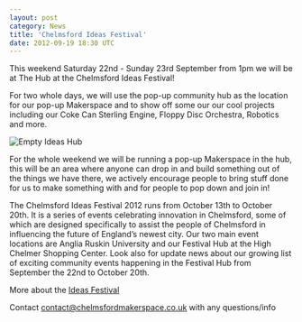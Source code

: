 ```yaml
---
layout: post
category: News
title: 'Chelmsford Ideas Festival'
date: 2012-09-19 18:30 UTC
---
```


This weekend Saturday 22nd - Sunday 23rd September from 1pm we will be at The Hub at the Chelmsford Ideas Festival!

For two whole days, we will use the pop-up community hub as the location for our pop-up Makerspace and to show off some our our cool projects including our Coke Can Sterling Engine, Floppy Disc Orchestra, Robotics and more.

![Empty Ideas Hub](img/empty-ideas-hub.png)

<!--break-->

For the whole weekend we will be running a pop-up Makerspace in the hub, this will be an area where anyone can drop in and build something out of the things we have there, we actively encourage people to bring stuff done for us to make something with and for people to pop down and join in!

The Chelmsford Ideas Festival 2012  runs from October 13th to October 20th. It is a series of events celebrating innovation in Chelmsford, some of which are designed specifically to assist the people of Chelmsford in influencing the future of England’s newest city. Our two main event locations are Anglia Ruskin University and our Festival Hub at the High Chelmer Shopping Center.  Look also for update news about our growing list of exciting community events happening in the Festival Hub from September the 22nd to October 20th.

More about the [Ideas Festival](http://www.changingchelmsford.org/if2012/)

Contact contact@chelmsfordmakerspace.co.uk with any questions/info